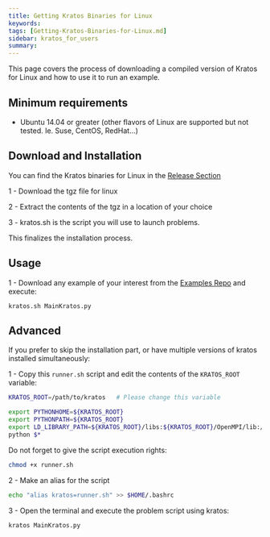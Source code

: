 ```yaml
---
title: Getting Kratos Binaries for Linux
keywords: 
tags: [Getting-Kratos-Binaries-for-Linux.md]
sidebar: kratos_for_users
summary: 
---
```


This page covers the process of downloading a compiled version of Kratos for Linux and how to use it to run an example. 

## Minimum requirements

* Ubuntu 14.04 or greater (other flavors of Linux are supported but not tested. Ie. Suse, CentOS, RedHat...)

## Download and Installation

You can find the Kratos binaries for Linux in the [Release Section](https://github.com/KratosMultiphysics/Kratos/releases/tag/7.0)

1 - Download the tgz file for linux

2 - Extract the contents of the tgz in a location of your choice

3 - kratos.sh is the script you will use to launch problems.

This finalizes the installation process.

## Usage

1 - Download any example of your interest from the [Examples Repo](https://github.com/KratosMultiphysics/Examples) and execute:

```
kratos.sh MainKratos.py
```

## Advanced

If you prefer to skip the installation part, or have multiple versions of kratos installed simultaneously:

1 - Copy this `runner.sh` script and edit the contents of the `KRATOS_ROOT` variable:

```Bash
KRATOS_ROOT=/path/to/kratos   # Please change this variable

export PYTHONHOME=${KRATOS_ROOT}
export PYTHONPATH=${KRATOS_ROOT}
export LD_LIBRARY_PATH=${KRATOS_ROOT}/libs:${KRATOS_ROOT}/OpenMPI/lib:/home/roigcarlo/KratosInstall/libs
python $*
```

Do not forget to give the script execution rights:
```bash
chmod +x runner.sh
```

2 - Make an alias for the script

```bash
echo "alias kratos=runner.sh" >> $HOME/.bashrc
```

3 - Open the terminal and execute the problem script using kratos:

```bash
kratos MainKratos.py
```